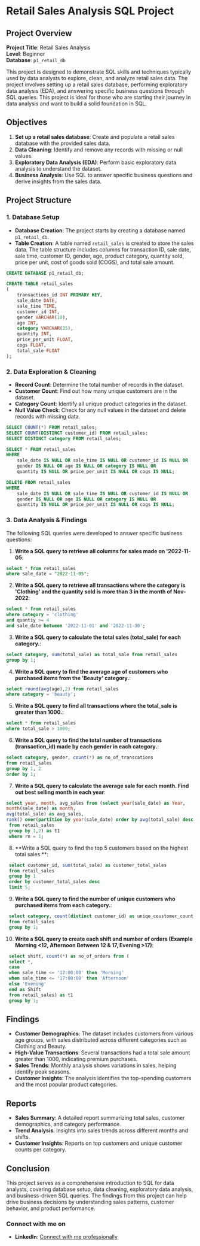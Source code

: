 # Retail Sales Analysis SQL Project

## Project Overview

**Project Title**: Retail Sales Analysis  
**Level**: Beginner  
**Database**: `p1_retail_db`

This project is designed to demonstrate SQL skills and techniques typically used by data analysts to explore, clean, and analyze retail sales data. The project involves setting up a retail sales database, performing exploratory data analysis (EDA), and answering specific business questions through SQL queries. This project is ideal for those who are starting their journey in data analysis and want to build a solid foundation in SQL.

## Objectives

1. **Set up a retail sales database**: Create and populate a retail sales database with the provided sales data.
2. **Data Cleaning**: Identify and remove any records with missing or null values.
3. **Exploratory Data Analysis (EDA)**: Perform basic exploratory data analysis to understand the dataset.
4. **Business Analysis**: Use SQL to answer specific business questions and derive insights from the sales data.

## Project Structure

### 1. Database Setup

- **Database Creation**: The project starts by creating a database named `p1_retail_db`.
- **Table Creation**: A table named `retail_sales` is created to store the sales data. The table structure includes columns for transaction ID, sale date, sale time, customer ID, gender, age, product category, quantity sold, price per unit, cost of goods sold (COGS), and total sale amount.

```sql
CREATE DATABASE p1_retail_db;

CREATE TABLE retail_sales
(
    transactions_id INT PRIMARY KEY,
    sale_date DATE,	
    sale_time TIME,
    customer_id INT,	
    gender VARCHAR(10),
    age INT,
    category VARCHAR(35),
    quantity INT,
    price_per_unit FLOAT,	
    cogs FLOAT,
    total_sale FLOAT
);
```

### 2. Data Exploration & Cleaning

- **Record Count**: Determine the total number of records in the dataset.
- **Customer Count**: Find out how many unique customers are in the dataset.
- **Category Count**: Identify all unique product categories in the dataset.
- **Null Value Check**: Check for any null values in the dataset and delete records with missing data.

```sql
SELECT COUNT(*) FROM retail_sales;
SELECT COUNT(DISTINCT customer_id) FROM retail_sales;
SELECT DISTINCT category FROM retail_sales;

SELECT * FROM retail_sales
WHERE 
    sale_date IS NULL OR sale_time IS NULL OR customer_id IS NULL OR 
    gender IS NULL OR age IS NULL OR category IS NULL OR 
    quantity IS NULL OR price_per_unit IS NULL OR cogs IS NULL;

DELETE FROM retail_sales
WHERE 
    sale_date IS NULL OR sale_time IS NULL OR customer_id IS NULL OR 
    gender IS NULL OR age IS NULL OR category IS NULL OR 
    quantity IS NULL OR price_per_unit IS NULL OR cogs IS NULL;
```

### 3. Data Analysis & Findings

The following SQL queries were developed to answer specific business questions:

1. **Write a SQL query to retrieve all columns for sales made on '2022-11-05**:
```sql
select * from retail_sales
where sale_date = "2022-11-05";
```

2. **Write a SQL query to retrieve all transactions where the category is 'Clothing' and the quantity sold is more than 3 in the month of Nov-2022**:
```sql
select * from retail_sales
where category = 'clothing'
and quantiy >= 4 
and sale_date between '2022-11-01' and '2022-11-30';
```

3. **Write a SQL query to calculate the total sales (total_sale) for each category.**:
```sql
select category, sum(total_sale) as total_sale from retail_sales
group by 1;
```

4. **Write a SQL query to find the average age of customers who purchased items from the 'Beauty' category.**:
```sql
select round(avg(age),2) from retail_sales
where category = 'beauty';
```

5. **Write a SQL query to find all transactions where the total_sale is greater than 1000.**:
```sql
select * from retail_sales
where total_sale > 1000;
```

6. **Write a SQL query to find the total number of transactions (transaction_id) made by each gender in each category.**:
```sql
select category, gender, count(*) as no_of_transcations
from retail_sales
group by 1, 2
order by 1;
```

7. **Write a SQL query to calculate the average sale for each month. Find out best selling month in each year**:
```sql
select year, month, avg_sales from (select year(sale_date) as Year, 
month(sale_date) as month,
avg(total_sale) as avg_sales,
rank() over(partition by year(sale_date) order by avg(total_sale) desc ) as rn
 from retail_sales
 group by 1,2) as t1
 where rn = 1;
```

8. **Write a SQL query to find the top 5 customers based on the highest total sales **:
```sql
 select customer_id, sum(total_sale) as customer_total_sales 
 from retail_sales
 group by 1
 order by customer_total_sales desc
 limit 5;
```

9. **Write a SQL query to find the number of unique customers who purchased items from each category.**:
```sql
 select category, count(distinct customer_id) as uniqe_coustomer_count
 from retail_sales
 group by 1;
```

10. **Write a SQL query to create each shift and number of orders (Example Morning <12, Afternoon Between 12 & 17, Evening >17)**:
```sql
 select shift, count(*) as no_of_orders from (
 select *,
 case 
 when sale_time <= '12:00:00' then 'Morning'
 when sale_time <= '17:00:00' then 'Afternoon'
 else 'Evening'
 end as Shift
 from retail_sales) as t1
 group by 1;
```

## Findings

- **Customer Demographics**: The dataset includes customers from various age groups, with sales distributed across different categories such as Clothing and Beauty.
- **High-Value Transactions**: Several transactions had a total sale amount greater than 1000, indicating premium purchases.
- **Sales Trends**: Monthly analysis shows variations in sales, helping identify peak seasons.
- **Customer Insights**: The analysis identifies the top-spending customers and the most popular product categories.

## Reports

- **Sales Summary**: A detailed report summarizing total sales, customer demographics, and category performance.
- **Trend Analysis**: Insights into sales trends across different months and shifts.
- **Customer Insights**: Reports on top customers and unique customer counts per category.

## Conclusion

This project serves as a comprehensive introduction to SQL for data analysts, covering database setup, data cleaning, exploratory data analysis, and business-driven SQL queries. The findings from this project can help drive business decisions by understanding sales patterns, customer behavior, and product performance.





### Connect with me on



- **LinkedIn**: [Connect with me professionally](https://www.linkedin.com/in/rakesh-chintareddy-b9b39a237/)



